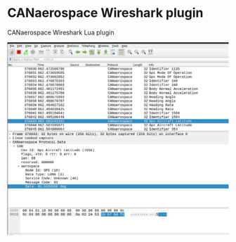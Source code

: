 # CANaerospace Wireshark plugin
CANaerospace Wireshark Lua plugin

![Screenshot](images/screenshot.png?raw=true "Screenshot")